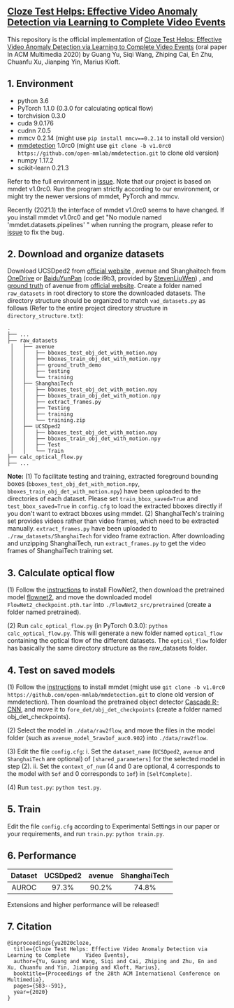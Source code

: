 ## [Cloze Test Helps: Effective Video Anomaly Detection via Learning to Complete Video Events](https://www.researchgate.net/publication/343809709_Cloze_Test_Helps_Effective_Video_Anomaly_Detection_via_Learning_to_Complete_Video_Events)

This repository is the official implementation of [Cloze Test Helps: Effective Video Anomaly Detection via Learning to Complete Video Events](https://dl.acm.org/doi/10.1145/3394171.3413973) (oral paper In ACM Multimedia 2020) by Guang Yu, Siqi Wang, Zhiping Cai, En Zhu, Chuanfu Xu, Jianping Yin, Marius Kloft. 

## 1. Environment

* python 3.6
* PyTorch 1.1.0 (0.3.0 for calculating optical flow)
* torchvision 0.3.0
* cuda 9.0.176
* cudnn 7.0.5
* mmcv 0.2.14 (might use `pip install mmcv==0.2.14` to install old version)
* [mmdetection](https://github.com/open-mmlab/mmdetection/tree/v1.0rc0) 1.0rc0 (might use `git clone -b v1.0rc0 https://github.com/open-mmlab/mmdetection.git` to clone old version)
* numpy 1.17.2
* scikit-learn 0.21.3

Refer to the full environment in [issue](https://github.com/yuguangnudt/VEC_VAD/issues/2).  Note that our project is based on mmdet v1.0rc0. Run the program strictly according to our environment, or might try the newer versions of mmdet, PyTorch and mmcv.

Recently (2021.1) the interface of mmdet v1.0rc0 seems to have changed. If you install mmdet v1.0rc0 and get "No module named 'mmdet.datasets.pipelines' " when running the program, please refer to [issue](https://github.com/yuguangnudt/VEC_VAD/issues/9#issuecomment-768020917) to fix the bug.

## 2. Download and organize datasets

Download UCSDped2 from [official website](http://svcl.ucsd.edu/projects/anomaly/dataset.htm) , avenue and Shanghaitech from [OneDrive](https://onedrive.live.com/?authkey=%21AMqh2fTSemfrokE&id=3705E349C336415F%215109&cid=3705E349C336415F) or [BaiduYunPan](https://pan.baidu.com/s/1j0TEt-2Dw3kcfdX-LCF0YQ) (code:i9b3, provided by [StevenLiuWen](https://github.com/StevenLiuWen/ano_pred_cvpr2018)) , and [ground truth](www.cse.cuhk.edu.hk/leojia/projects/detectabnormal/ground_truth_demo.zip) of avenue from [official website](http://www.cse.cuhk.edu.hk/leojia/projects/detectabnormal/dataset.html). Create a folder named `raw_datasets` in root directory to store the downloaded datasets. The directory structure should be organized to match `vad_datasets.py` as follows (Refer to the entire project directory structure in `directory_structure.txt`): 

```
.
├── ...
├── raw_datasets
 │   ├── avenue
 │   │   ├── bboxes_test_obj_det_with_motion.npy
 │   │   ├── bboxes_train_obj_det_with_motion.npy
 │   │   ├── ground_truth_demo
 │   │   ├── testing
 │   │   └── training
 │   ├── ShanghaiTech
 │   │   ├── bboxes_test_obj_det_with_motion.npy
 │   │   ├── bboxes_train_obj_det_with_motion.npy
 │   │   ├── extract_frames.py
 │   │   ├── Testing
 │   │   ├── training
 │   │   └── training.zip
 │   ├── UCSDped2
 │   │   ├── bboxes_test_obj_det_with_motion.npy
 │   │   ├── bboxes_train_obj_det_with_motion.npy
 │   │   ├── Test
 │   │   └── Train
├── calc_optical_flow.py
├── ...
```

**Note:** (1) To facilitate testing and training, extracted foreground bounding boxes (`bboxes_test_obj_det_with_motion.npy`, `bboxes_train_obj_det_with_motion.npy`)  have been uploaded to the directories of each dataset. Please set `train_bbox_saved=True` and `test_bbox_saved=True`  in `config.cfg` to load the extracted bboxes directly if you don't want to extract bboxes using mmdet. (2) ShanghaiTech's training set provides videos rather than video frames, which need to be extracted manually. `extract_frames.py` have been uploaded to `./raw_datasets/ShanghaiTech` for video frame extraction. After downloading and unzipping ShanghaiTech, run `extract_frames.py` to get the video frames of ShanghaiTech training set.

## 3. Calculate optical flow

(1) Follow the [instructions](https://github.com/vt-vl-lab/flownet2.pytorch) to install FlowNet2, then download the pretrained model  [flownet2](https://drive.google.com/file/d/1hF8vS6YeHkx3j2pfCeQqqZGwA_PJq_Da/view?usp=sharing), and move the downloaded model `FlowNet2_checkpoint.pth.tar` into `./FlowNet2_src/pretrained` (create a folder named pretrained).

(2) Run `calc_optical_flow.py` (in PyTorch 0.3.0): `python calc_optical_flow.py`. This will generate a new folder named `optical_flow` containing the optical flow of the different datasets. The `optical_flow` folder has basically the same directory structure as the raw_datasets folder.

## 4.  Test on saved models

(1) Follow the [instructions](https://github.com/open-mmlab/mmdetection/tree/v1.0rc0) to install mmdet (might use `git clone -b v1.0rc0 https://github.com/open-mmlab/mmdetection.git` to clone old version of mmdetection). Then download the pretrained object detector [Cascade R-CNN](https://s3.ap-northeast-2.amazonaws.com/open-mmlab/mmdetection/models/cascade_rcnn_r101_fpn_1x_20181129-d64ebac7.pth), and move it to `fore_det/obj_det_checkpoints` (create a folder named obj_det_checkpoints).

(2) Select the model in `./data/raw2flow`, and move the files in the model folder (such as `avenue_model_5raw1of_auc0.902`) into `./data/raw2flow`. 

(3) Edit the file `config.cfg`: i. Set the `dataset_name` (`UCSDped2`,  `avenue` and `ShanghaiTech` are optional) of `[shared_parameters]` for the selected model in  step (2).  ii. Set the `context_of_num` (4 and 0 are optional, 4 corresponds to the model with `5of` and 0 corresponds to `1of`) in `[SelfComplete]`.

(4) Run `test.py`: `python test.py`.

## 5. Train

Edit the file `config.cfg` according to Experimental Settings in our paper or your requirements, and run `train.py`: `python train.py`.

## 6. Performance

| Dataset | UCSDped2 | avenue | ShanghaiTech |
| :-----: | :------: | :----: | :----------: |
|  AUROC  |  97.3%   | 90.2%  |    74.8%     |

Extensions and higher performance will be released!

## 7. Citation

```
@inproceedings{yu2020cloze,
  title={Cloze Test Helps: Effective Video Anomaly Detection via Learning to Complete  	  Video Events},
  author={Yu, Guang and Wang, Siqi and Cai, Zhiping and Zhu, En and Xu, Chuanfu and Yin, Jianping and Kloft, Marius},
  booktitle={Proceedings of the 28th ACM International Conference on Multimedia},
  pages={583--591},
  year={2020}
}
```






